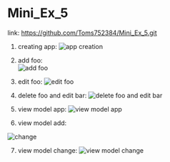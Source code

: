 # Mini_Ex_5
link: https://github.com/Toms752384/Mini_Ex_5.git
1. creating app:
![app creation](https://github.com/Toms752384/Mini_Ex_5/assets/120726615/32236c89-7e56-4973-9a7b-11ef2551865e)

2. add foo:   
![add foo](https://github.com/Toms752384/Mini_Ex_5/assets/120726615/8be69580-e38f-4795-8191-a685435d4140)

3. edit foo: 
![edit foo](https://github.com/Toms752384/Mini_Ex_5/assets/120726615/0a28dc8b-0dd5-4932-a7c8-f2cf943c0d50)

4. delete foo and edit bar:
![delete foo and edit bar](https://github.com/Toms752384/Mini_Ex_5/assets/120726615/69b5b6a3-ad8d-4715-aa4c-0c2f98689f2f)

5. view model app:
   ![view model app](https://github.com/Toms752384/Mini_Ex_5/assets/120726615/9707f800-78d1-4591-b6c0-8327a79f860a)

6. view model add:

![change](https://github.com/Toms752384/Mini_Ex_5/assets/120726615/13f58b3b-19b8-446d-adf5-b87c690d31ab)

7. view model change:
   ![view model change](https://github.com/Toms752384/Mini_Ex_5/assets/120726615/aa808fb5-429a-4697-b45c-71ff81b84156)
   


